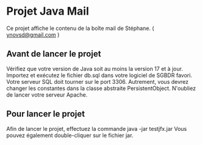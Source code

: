 ﻿# Projet Java Mail

Ce projet affiche le contenu de la boîte mail de Stéphane. ( ynovsd@gmail.com )


## Avant de lancer le projet 
Vérifiez que votre version de Java soit au moins la version 17 et à jour.
Importez et exécutez le fichier db.sql dans votre logiciel de SGBDR favori.
Votre serveur SQL doit tourner sur le port 3306. 
Autrement, vous devrez changer les constantes dans la classe abstraite PersistentObject.
N'oubliez de lancer votre serveur Apache.

## Pour lancer le projet 
Afin de lancer le projet, effectuez la commande java -jar testjfx.jar
Vous pouvez également double-cliquer sur le fichier jar.





